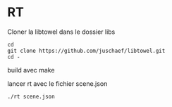 # RT

Cloner la libtowel dans le dossier libs

```
cd
git clone https://github.com/juschaef/libtowel.git
cd -
```

build avec make

lancer rt avec le fichier scene.json

```
./rt scene.json
```
